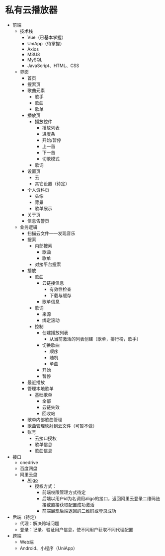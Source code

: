 # 私有云播放器

- 前端
  - 技术栈
    - Vue（已基本掌握）
    - UniApp（待掌握）
    - Axios
    - M3U8
    - MySQL
    - JavaScript、HTML、CSS
  - 界面
    - 首页
    - 搜索页
    - 歌曲元素
      - 歌手
      - 歌曲
      - 歌单
    - 播放页
      - 播放控件
        - 播放列表
        - 进度条
        - 开始/暂停
        - 上一首
        - 下一首
        - 切歌模式
      - 歌词
    - 设置页
      - 云
      - 其它设置（待定）
    - 个人资料页
      - 头像
      - 背景
      - 歌单展示
    - 关于页
    - 信息告警页
  - 业务逻辑
    - 扫描云文件——发现音乐
    - 搜索
      - 内部搜索
        - 歌曲
        - 歌单
      - 对接平台搜索
    - 播放
      - 歌曲
        - 云链接信息
          - 有效性检查
          - 下载与缓存
        - 歌单信息
      - 歌词
        - 来源
        - 绑定滚动
      - 控制
        - 创建播放列表
          - 从当前激活的列表创建（歌单，排行榜，歌手）
        - 切换歌曲
          - 顺序
          - 随机
          - 单曲
        - 开始
        - 暂停
    - 最近播放
    - 管理本地歌单
      - 基础歌单
        - 全部
        - 云链失效
        - 回收站
    - 歌单内部歌曲管理
    - 歌曲管理映射到云文件（可暂不做）
    - 账号
      - 云接口授权
      - 歌单信息
      - 歌曲信息
- 接口
  - onedrive
  - 百度网盘
  - 阿里云盘
    - [Aligo](https://github.com/foyoux/aligo "https://github.com/foyoux/aligo")
      - 授权方式：
        - 前端权限管理方式待定
        - 后端以用户id为名调用aligo的接口，返回阿里云登录二维码链接或直接获取配置成功激活
        - 前端展现后端返回的二维码或登录成功
- 后端（待定）
  - 代理：解决跨域问题
  - 登录：记录、验证用户信息，使不同用户获取不同代理配置
- 跨端
  - Web端
  - Android、小程序（UniApp）
